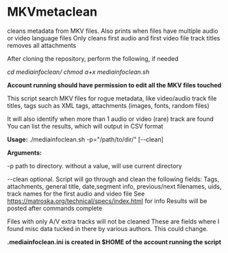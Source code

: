 # MKVmetaclean

cleans metadata from MKV files. Also prints when files have multiple audio or video language files
Only cleans first audio and first video file track titles
removes all attachments


After cloning the repository, perform the following, if needed

*cd mediainfoclean/*
*chmod a+x mediainfoclean.sh*

**Account running should have permission to edit all the MKV files touched**


This script search MKV files for rogue metadata, like video/audio track file titles,
tags such as XML tags, attachments (images, fonts, random files)

It will also identify when more than 1 audio or video (rare) track are found
You can list the results, which will output in CSV format

**Usage:**
./mediainfoclean.sh  -p=\"/path/to/dir/\" [--clean]

**Arguments:**

-p path  to directory. without a value, will use current directory
 
--clean  optional. Script will go through and clean the following fields:
 Tags, attachments, general title, date,segment info, previous/next filenames, uids,
track names for the first audio and video file
See https://matroska.org/technical/specs/index.html for info
Results will be posted after commands complete

Files with only A/V extra tracks will not be cleaned
These are fields where I found misc data tucked in there by various authors. This could change.
    
**.mediainfoclean.ini  is created in \$HOME of the account running the script**

